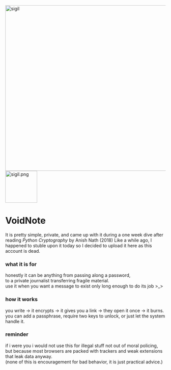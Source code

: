 <img width="520" height="520" alt="sigil" src="https://github.com/user-attachments/assets/462684c1-eb68-4ddd-b1b7-b46a003219cc" />
  <img src="static/logo.png" width="100" alt="sigil.png">


# VoidNote

It is pretty simple, private, and came up with it during a one week dive after reading *Python Cryptography* by Anish Nath (2018) Like a while ago, I happened to stuble upon it today so I decided to upload it here as this account is dead.

### what it is for
honestly it can be anything from passing along a password,  
to a private journalist transferring fragile material.  
use it when you want a message to exist only long enough to do its job >_>

### how it works
you write → it encrypts → it gives you a link → they open it once → it burns.  
you can add a passphrase, require two keys to unlock, or just let the system handle it.

### reminder
if i were you i would not use this for illegal stuff not out of moral policing,  
but because most browsers are packed with trackers and weak extensions that leak data anyway.  
(none of this is encouragement for bad behavior, it is just practical advice.)
